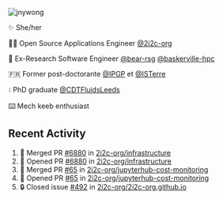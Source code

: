 ![jnywong](https://readme-typing-svg.demolab.com/?font=Intel+One+Mono&size=36&duration=3000&pause=1000&color=6bc46d&vCenter=true&width=170&lines=jnywong)

✨ She/her

👩‍💻 Open Source Applications Engineer [@2i2c-org](https://2i2c.org/)

🐻 Ex-Research Software Engineer [@bear-rsg](https://github.com/bear-rsg) [@baskerville-hpc](https://github.com/baskerville-hpc) 

🇫🇷 Former post-doctorante [@IPGP](https://github.com/IPGP) et [@ISTerre](https://www.isterre.fr/) 

💧 PhD graduate [@CDTFluidsLeeds](https://fluid-dynamics.leeds.ac.uk/) 

⌨️ Mech keeb enthusiast 

## Recent Activity 

<!--START_SECTION:activity-->
1. 🎉 Merged PR [#6880](https://github.com/2i2c-org/infrastructure/pull/6880) in [2i2c-org/infrastructure](https://github.com/2i2c-org/infrastructure)
2. 💪 Opened PR [#6880](https://github.com/2i2c-org/infrastructure/pull/6880) in [2i2c-org/infrastructure](https://github.com/2i2c-org/infrastructure)
3. 🎉 Merged PR [#65](https://github.com/2i2c-org/jupyterhub-cost-monitoring/pull/65) in [2i2c-org/jupyterhub-cost-monitoring](https://github.com/2i2c-org/jupyterhub-cost-monitoring)
4. 💪 Opened PR [#65](https://github.com/2i2c-org/jupyterhub-cost-monitoring/pull/65) in [2i2c-org/jupyterhub-cost-monitoring](https://github.com/2i2c-org/jupyterhub-cost-monitoring)
5. 🔒 Closed issue [#492](https://github.com/2i2c-org/2i2c-org.github.io/issues/492) in [2i2c-org/2i2c-org.github.io](https://github.com/2i2c-org/2i2c-org.github.io)
<!--END_SECTION:activity-->
